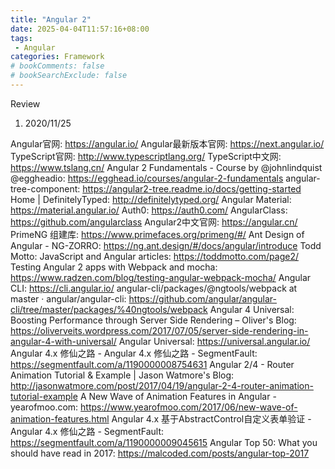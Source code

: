 ```yaml
---
title: "Angular 2"
date: 2025-04-04T11:57:16+08:00
tags: 
 - Angular
categories: Framework
# bookComments: false
# bookSearchExclude: false
---
```

Review
1. 2020/11/25

Angular官网: https://angular.io/
Angular最新版本官网: https://next.angular.io/
TypeScript官网: http://www.typescriptlang.org/
TypeScript中文网: https://www.tslang.cn/
Angular 2 Fundamentals - Course by @johnlindquist @eggheadio: https://egghead.io/courses/angular-2-fundamentals
angular-tree-component: https://angular2-tree.readme.io/docs/getting-started
Home | DefinitelyTyped: http://definitelytyped.org/
Angular Material: https://material.angular.io/
Auth0: https://auth0.com/
AngularClass: https://github.com/angularclass
Angular2中文官网: https://angular.cn/
PrimeNG 组建库: https://www.primefaces.org/primeng/#/
Ant Design of Angular - NG-ZORRO: https://ng.ant.design/#/docs/angular/introduce
Todd Motto: JavaScript and Angular articles: https://toddmotto.com/page2/
Testing Angular 2 apps with Webpack and mocha: https://www.radzen.com/blog/testing-angular-webpack-mocha/
Angular CLI: https://cli.angular.io/
angular-cli/packages/@ngtools/webpack at master · angular/angular-cli: https://github.com/angular/angular-cli/tree/master/packages/%40ngtools/webpack
Angular 4 Universal: Boosting Performance through Server Side Rendering – Oliver's Blog: https://oliverveits.wordpress.com/2017/07/05/server-side-rendering-in-angular-4-with-universal/
Angular Universal: https://universal.angular.io/
Angular 4.x 修仙之路 - Angular 4.x 修仙之路 - SegmentFault: https://segmentfault.com/a/1190000008754631
Angular 2/4 - Router Animation Tutorial &amp; Example | Jason Watmore's Blog: http://jasonwatmore.com/post/2017/04/19/angular-2-4-router-animation-tutorial-example
A New Wave of Animation Features in Angular - yearofmoo.com: https://www.yearofmoo.com/2017/06/new-wave-of-animation-features.html
Angular 4.x 基于AbstractControl自定义表单验证 - Angular 4.x 修仙之路 - SegmentFault: https://segmentfault.com/a/1190000009045615
Angular Top 50: What you should have read in 2017: https://malcoded.com/posts/angular-top-2017
